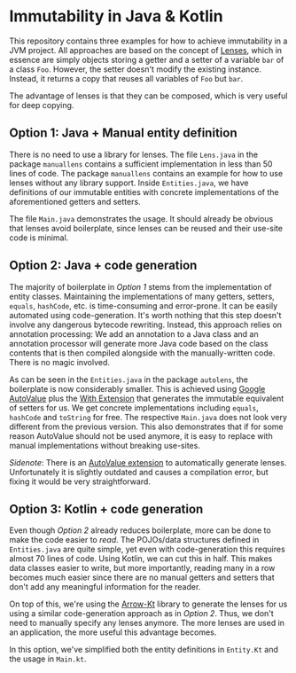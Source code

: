 # Immutability in Java & Kotlin

This repository contains three examples for how to achieve immutability in a JVM project.
All approaches are based on the concept of [Lenses](https://arrow-kt.io/docs/optics/lens/#composition),
which in essence are simply objects storing a getter and a setter of a variable `bar` of a class `Foo`.
However, the setter doesn't modify the existing instance. Instead, it returns a copy that reuses all variables of `Foo` but `bar`.

The advantage of lenses is that they can be composed, which is very useful for deep copying.

## Option 1: Java + Manual entity definition

There is no need to use a library for lenses. The file `Lens.java` in the package `manuallens` contains a sufficient implementation in less than 50 lines of code.
The package `manuallens` contains an example for how to use lenses without any library support. Inside `Entities.java`, we have definitions of our immutable entities with concrete implementations of the aforementioned getters and setters.

The file `Main.java` demonstrates the usage. It should already be obvious that lenses avoid boilerplate, since lenses can be reused and their use-site code is minimal.

## Option 2: Java + code generation

The majority of boilerplate in _Option 1_ stems from the implementation of entity classes. Maintaining the implementations of many getters, setters, `equals`, `hashCode`, etc. is time-consuming and error-prone.
It can be easily automated using code-generation. It's worth nothing that this step doesn't involve any dangerous bytecode rewriting. Instead, this approach relies on annotation processing: We add an annotation to a Java class and an annotation processor will generate more Java code based on the class contents that is then compiled alongside with the manually-written code. There is no magic involved.

As can be seen in the `Entities.java` in the package `autolens`, the boilerplate is now considerably smaller. This is achieved using [Google AutoValue](https://github.com/google/auto/tree/master/value) plus the [With Extension](https://github.com/gabrielittner/auto-value-with) that generates the immutable equivalent of setters for us. We get concrete implementations including `equals`, `hashCode` and `toString` for free.
The respective `Main.java` does not look very different from the previous version. This also demonstrates that if for some reason AutoValue should not be used anymore, it is easy to replace with manual implementations without breaking use-sites.

_Sidenote_: There is an [AutoValue extension](https://github.com/evant/auto-value-lens) to automatically generate lenses. Unfortunately it is slightly outdated and causes a compilation error, but fixing it would be very straightforward.

## Option 3: Kotlin + code generation

Even though _Option 2_ already reduces boilerplate, more can be done to make the code easier to _read_. The POJOs/data structures defined in `Entities.java` are quite simple, yet even with code-generation this requires almost 70 lines of code.
Using Kotlin, we can cut this in half. This makes data classes easier to write, but more importantly, reading many in a row becomes much easier since there are no manual getters and setters that don't add any meaningful information for the reader.

On top of this, we're using the [Arrow-Kt](https://arrow-kt.io/docs/optics/lens/#composition) library to generate the lenses for us using a similar code-generation approach as in _Option 2_. Thus, we don't need to manually specify any lenses anymore. The more lenses are used in an application, the more useful this advantage becomes.

In this option, we've simplified both the entity definitions in `Entity.Kt` and the usage in `Main.kt`.